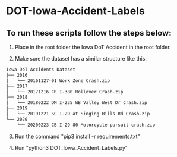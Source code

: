 # DOT-Iowa-Accident-Labels

## To run these scripts follow the steps below:

1.  Place in the root folder the Iowa DoT Accident in the root folder.

2.  Make sure the dataset has a similar structure like this:

```bash
Iowa DoT Accidents Dataset
├── 2016
│   └── 20161127-01 Work Zone Crash.zip
├── 2017
│   └── 20171216 CR I-380 Rollover Crash.zip
├── 2018
│   └── 20180222 DM I-235 WB Valley West Dr Crash.zip
├── 2019
│   └── 20191221 SC I-29 at Singing Hills Rd Crash.zip
└── 2020
    └── 20200223 CB I-29 80 Motorcycle pursuit crash.zip
 ```
 
3.  Run the command "pip3 install -r requirements.txt"

4.  Run "python3 DOT_Iowa_Accident_Labels.py"

